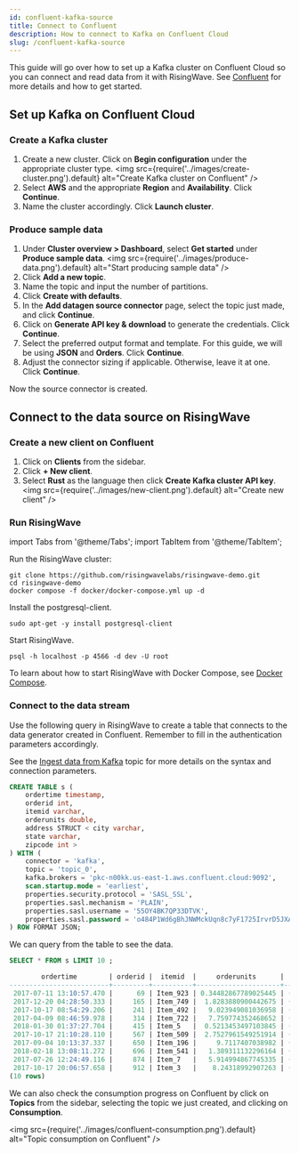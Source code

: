 ```yaml
---
id: confluent-kafka-source
title: Connect to Confluent
description: How to connect to Kafka on Confluent Cloud
slug: /confluent-kafka-source
---
```


This guide will go over how to set up a Kafka cluster on Confluent Cloud so you can connect and read data from it with RisingWave. See [Confluent](https://www.confluent.io) for more details and how to get started.

## Set up Kafka on Confluent Cloud

### Create a Kafka cluster 

1. Create a new cluster. Click on **Begin configuration** under the appropriate cluster type.
    <img
    src={require('../images/create-cluster.png').default}
    alt="Create Kafka cluster on Confluent"
    />
2. Select **AWS** and the appropriate **Region** and **Availability**. Click **Continue**.
3. Name the cluster accordingly. Click **Launch cluster**.

### Produce sample data

1. Under **Cluster overview > Dashboard**, select **Get started** under **Produce sample data**.
    <img
    src={require('../images/produce-data.png').default}
    alt="Start producing sample data"
    />
2. Click **Add a new topic**.
3. Name the topic and input the number of partitions.
4. Click **Create with defaults**.
5. In the **Add datagen source connector** page, select the topic just made, and click **Continue**.
6. Click on **Generate API key & download** to generate the credentials.  Click **Continue**.
7. Select the preferred output format and template. For this guide, we will be using **JSON** and **Orders**. Click **Continue**.
8. Adjust the connector sizing if applicable. Otherwise, leave it at one. Click **Continue**.

Now the source connector is created.

## Connect to the data source on RisingWave

### Create a new client on Confluent

1. Click on **Clients** from the sidebar. 
2. Click **+ New client**.
3. Select **Rust** as the language then click **Create Kafka cluster API key**.
    <img
    src={require('../images/new-client.png').default}
    alt="Create new client"
    />

### Run RisingWave

import Tabs from '@theme/Tabs';
import TabItem from '@theme/TabItem';

<Tabs>
<TabItem value="Amazon EC2" label="Amazon EC2">

Run the RisingWave cluster:

```terminal
git clone https://github.com/risingwavelabs/risingwave-demo.git
cd risingwave-demo
docker compose -f docker/docker-compose.yml up -d
```

Install the postgresql-client.

```terminal
sudo apt-get -y install postgresql-client
```

Start RisingWave.

```terminal
psql -h localhost -p 4566 -d dev -U root
```

</TabItem>
<TabItem value="Docker compose" label="Locally via Docker">

To learn about how to start RisingWave with Docker Compose, see [Docker Compose](../deploy/risingwave-docker-compose.md). 

</TabItem>
</Tabs>

### Connect to the data stream

Use the following query in RisingWave to create a table that connects to the data generator created in Confluent. Remember to fill in the authentication parameters accordingly.

See the [Ingest data from Kafka](../create-source/create-source-kafka.md) topic for more details on the syntax and connection parameters.

```sql
CREATE TABLE s (
    ordertime timestamp,
	orderid int, 
	itemid varchar, 
    orderunits double,
	address STRUCT < city varchar, 
    state varchar,
	zipcode int >
) WITH ( 
    connector = 'kafka',
    topic = 'topic_0',
	kafka.brokers = 'pkc-n00kk.us-east-1.aws.confluent.cloud:9092',
    scan.startup.mode = 'earliest', 
    properties.security.protocol = 'SASL_SSL', 
    properties.sasl.mechanism = 'PLAIN', 
    properties.sasl.username = '55OY4BK7QP33DTVK', 
    properties.sasl.password = 'o484P1Wd6gBhJNWMckUqn8c7yF1725IrvrD5JXAxPIK37omnSWcAhJ3BXPSoyEix'
) ROW FORMAT JSON;
```

We can query from the table to see the data.

```sql
SELECT * FROM s LIMIT 10 ; 

        ordertime        | orderid |  itemid  |     orderunits      |         address          
-------------------------+---------+----------+---------------------+--------------------------
 2017-07-11 13:10:57.470 |      69 | Item_923 | 0.34482867789025445 | (City_,State_12,79507)
 2017-12-20 04:28:50.333 |     165 | Item_749 |  1.8283880900442675 | (City_,State_,29429)
 2017-10-17 08:54:29.206 |     241 | Item_492 |   9.023949081036958 | (City_,State_6,59279)
 2017-04-09 08:46:59.978 |     314 | Item_722 |   7.759774352468652 | (City_16,State_,39963)
 2018-01-30 01:37:27.704 |     415 | Item_5   |  0.5213453497103845 | (City_8,State_7,12423)
 2017-10-17 21:10:28.110 |     567 | Item_509 |  2.7527961549251914 | (City_16,State_8,82637)
 2017-09-04 10:13:37.337 |     650 | Item_196 |     9.7117407038982 | (City_,State_,79763)
 2018-02-18 13:08:11.272 |     696 | Item_541 |   1.389311132296164 | (City_2,State_87,55001)
 2017-07-26 12:24:49.116 |     874 | Item_7   |   5.914994867745335 | (City_9,State_3,55552)
 2017-10-17 20:06:57.658 |     912 | Item_3   |    8.24318992907263 | (City_73,State_96,62568)
(10 rows)
```

We can also check the consumption progress on Confluent by click on **Topics** from the sidebar, selecting the topic we just created, and clicking on **Consumption**.

<img
src={require('../images/confluent-consumption.png').default}
alt="Topic consumption on Confluent"
/>
